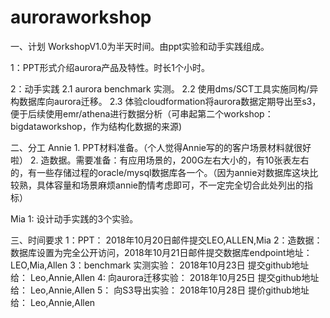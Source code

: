 # auroraworkshop

一、计划
WorkshopV1.0为半天时间。由ppt实验和动手实践组成。

1：PPT形式介绍aurora产品及特性。时长1个小时。 

2：动手实践
  2.1 aurora benchmark 实测。
  2.2 使用dms/SCT工具实施同构/异构数据库向aurora迁移。
  2.3 体验cloudformation将aurora数据定期导出至s3，便于后续使用emr/athena进行数据分析（可串起第二个workshop：bigdataworkshop，作为结构化数据的来源)
 
二、分工
Annie  1. PPT材料准备。（个人觉得Annie写的的客户场景材料就很好啦）
       2. 造数据。需要准备：有应用场景的，200G左右大小的，有10张表左右的，有一些存储过程的oracle/mysql数据库各一个。（因为annie对数据库这块比较熟，具体容量和场景麻烦annie酌情考虑即可，不一定完全切合此处列出的指标）
       
Mia    1: 设计动手实践的3个实验。

三、时间要求
1：PPT： 2018年10月20日邮件提交LEO,ALLEN,Mia
2：造数据： 数据库设置为完全公开访问，2018年10月21日邮件提交数据库endpoint地址：LEO,Mia,Allen
3：benchmark 实测实验： 2018年10月23日 提交github地址给： Leo,Annie,Allen
4: 向aurora迁移实验： 2018年10月25日 提交github地址给： Leo,Annie,Allen
5： 向S3导出实验：  2018年10月28日 提价github地址给： Leo,Annie,Allen
       

  

